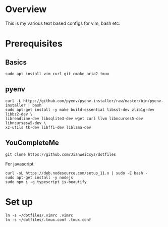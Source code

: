 # Overview
This is my various text based configs for vim, bash etc.
# Prerequisites
## Basics
```
sudo apt install vim curl git cmake aria2 tmux
```
## pyenv
```
curl -L https://github.com/pyenv/pyenv-installer/raw/master/bin/pyenv-installer | bash
sudo apt-get install -y make build-essential libssl-dev zlib1g-dev libbz2-dev \
libreadline-dev libsqlite3-dev wget curl llvm libncurses5-dev libncursesw5-dev \
xz-utils tk-dev libffi-dev liblzma-dev
```
## YouCompleteMe
```
git clone https://github.com/JianweiCxyz/dotfiles
```
For javascript
```
curl -sL https://deb.nodesource.com/setup_11.x | sudo -E bash -
sudo apt-get install -y nodejs
sudo npm i -g typescript js-beautify
```
# Set up
```
ln -s ~/dotfiles/.vimrc .vimrc
ln -s ~/dotfiles/.tmux.conf .tmux.conf
```
